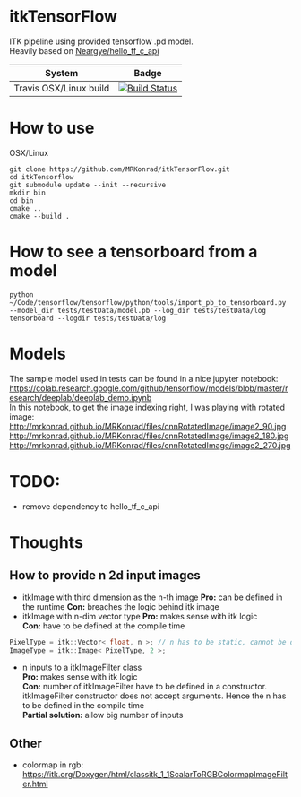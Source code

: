 # itkTensorFlow
ITK pipeline using provided tensorflow .pd model.  
Heavily based on [Neargye/hello_tf_c_api](https://github.com/Neargye/hello_tf_c_api)

| System   |      Badge      |
|----------|:---------------:|
| Travis OSX/Linux build | [![Build Status](https://travis-ci.org/MRKonrad/itkTensorFlow.svg?branch=master)](https://travis-ci.org/MRKonrad/itkTensorFlow)| 


# How to use
OSX/Linux
```console
git clone https://github.com/MRKonrad/itkTensorFlow.git
cd itkTensorflow
git submodule update --init --recursive
mkdir bin
cd bin
cmake ..
cmake --build .
```

# How to see a tensorboard from a model
```console
python ~/Code/tensorflow/tensorflow/python/tools/import_pb_to_tensorboard.py --model_dir tests/testData/model.pb --log_dir tests/testData/log
tensorboard --logdir tests/testData/log
```

# Models
The sample model used in tests can be found in a nice jupyter notebook:
https://colab.research.google.com/github/tensorflow/models/blob/master/research/deeplab/deeplab_demo.ipynb  
In this notebook, to get the image indexing right, I was playing with rotated image:
http://mrkonrad.github.io/MRKonrad/files/cnnRotatedImage/image2_90.jpg  
http://mrkonrad.github.io/MRKonrad/files/cnnRotatedImage/image2_180.jpg  
http://mrkonrad.github.io/MRKonrad/files/cnnRotatedImage/image2_270.jpg  


# TODO:
* remove dependency to hello_tf_c_api 

# Thoughts

## How to provide n 2d input images
* itkImage with third dimension as the n-th image
**Pro:** can be defined in the runtime
**Con:** breaches the logic behind itk image
* itkImage with n-dim vector type 
**Pro:** makes sense with itk logic  
**Con:** have to be defined at the compile time
```c
PixelType = itk::Vector< float, n >; // n has to be static, cannot be defined in the runtime
ImageType = itk::Image< PixelType, 2 >;
```
* n inputs to a itkImageFilter class  
**Pro:** makes sense with itk logic  
**Con:** number of itkImageFilter have to be defined in a constructor. itkImageFilter constructor does not accept arguments. Hence the n has to be defined in the compile time  
**Partial solution:** allow big number of inputs 

## Other
* colormap in rgb: https://itk.org/Doxygen/html/classitk_1_1ScalarToRGBColormapImageFilter.html